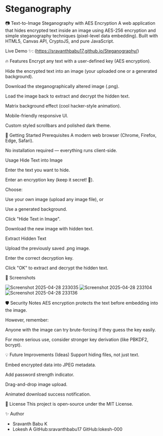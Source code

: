 # Steganography
📷 Text-to-Image Steganography with AES Encryption
A web application that hides encrypted text inside an image using AES-256 encryption and simple steganography techniques (pixel-level data embedding).
Built with HTML5, Canvas API, CryptoJS, and pure JavaScript.

Live Demo ✨: (https://sravanthbabu17.github.io/Steganography/)

🔥 Features
Encrypt any text with a user-defined key (AES encryption).

Hide the encrypted text into an image (your uploaded one or a generated background).

Download the steganographically altered image (.png).

Load the image back to extract and decrypt the hidden text.

Matrix background effect (cool hacker-style animation).

Mobile-friendly responsive UI.

Custom styled scrollbars and polished dark theme.

🚀 Getting Started
Prerequisites
A modern web browser (Chrome, Firefox, Edge, Safari).

No installation required — everything runs client-side.

Usage
Hide Text into Image

Enter the text you want to hide.

Enter an encryption key (keep it secret! 🔑).

Choose:

Use your own image (upload any image file), or

Use a generated background.

Click "Hide Text in Image".

Download the new image with hidden text.

Extract Hidden Text

Upload the previously saved .png image.

Enter the correct decryption key.

Click "OK" to extract and decrypt the hidden text.

🎨 Screenshots

![Screenshot 2025-04-28 233035](https://github.com/user-attachments/assets/61ac7c3a-cdda-4d76-be04-beccd33eeec9)
![Screenshot 2025-04-28 233104](https://github.com/user-attachments/assets/ba783bc8-b7b6-4300-9050-3642b3f9d4fa)
![Screenshot 2025-04-28 233136](https://github.com/user-attachments/assets/75ebe37b-9042-4543-9116-ee57382e2e3d)



🛡️ Security Notes
AES encryption protects the text before embedding into the image.

However, remember:

Anyone with the image can try brute-forcing if they guess the key easily.

For more serious use, consider stronger key derivation (like PBKDF2, bcrypt).

💡 Future Improvements (Ideas)
Support hiding files, not just text.

Embed encrypted data into JPEG metadata.

Add password strength indicator.

Drag-and-drop image upload.

Animated download success notification.

📜 License
This project is open-source under the MIT License.

✨ Author
- Sravanth Babu K
- Lokesh A
GitHub:sravanthbabu17
GitHub:lokesh-000

